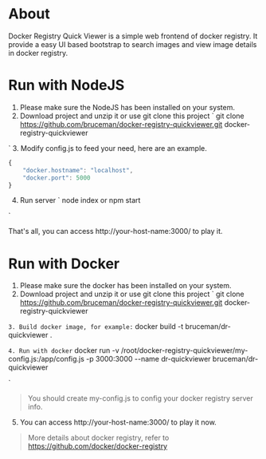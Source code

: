 About
=====
Docker Registry Quick Viewer is a simple web frontend of docker registry. 
It provide a easy UI based bootstrap to search images and view image details in docker registry.


Run with NodeJS
===============
1. Please make sure the NodeJS has been installed on your system.
2. Download project and unzip it or use git clone this project
`
git clone https://github.com/bruceman/docker-registry-quickviewer.git docker-registry-quickviewer

`
3. Modify config.js to feed your need, here are an example.
```js
{
    "docker.hostname": "localhost",
    "docker.port": 5000
}

```
4. Run server
`
node index
or
npm start

`

That's all, you can access http://your-host-name:3000/ to play it.


Run with Docker
===============
1. Please make sure the docker has been installed on your system.
2. Download project and unzip it or use git clone this project
`
git clone https://github.com/bruceman/docker-registry-quickviewer.git docker-registry-quickviewer

`
3. Build docker image, for example:
`
docker build -t bruceman/dr-quickviewer .

`
4. Run with docker
`
 docker run -v /root/docker-registry-quickviewer/my-config.js:/app/config.js -p 3000:3000 --name dr-quickviewer bruceman/dr-quickviewer

`
> You should create my-config.js to config your docker registry server info.

5. You can access http://your-host-name:3000/ to play it now.

> More details about docker registry, refer to https://github.com/docker/docker-registry


